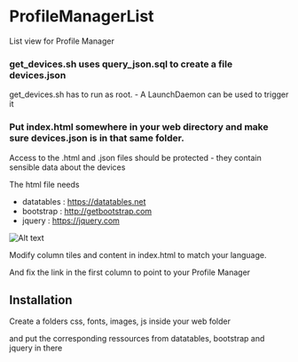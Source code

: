 # ProfileManagerList
List view for Profile Manager

### get_devices.sh uses query_json.sql to create a file devices.json

get_devices.sh has to run as root. - A LaunchDaemon can be used to trigger it

### Put index.html somewhere in your web directory and make sure devices.json is in that same folder.

Access to the .html and .json files should be protected - they contain sensible data about the devices

The html file needs 
* datatables : https://datatables.net
* bootstrap : http://getbootstrap.com
* jquery : https://jquery.com

![Alt text](/../master/images/Screenshot.jpg?raw=true "List View")

Modify column tiles and content in index.html to match your language.

And fix the link in the first column to point to your Profile Manager

## Installation

Create a folders css, fonts, images, js inside your web folder 

and put the corresponding ressources from datatables, bootstrap and jquery in there
